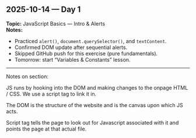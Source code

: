 ## 2025-10-14 — Day 1

**Topic:** JavaScript Basics — Intro & Alerts  
**Notes:**

- Practiced `alert()`, `document.querySelector()`, and `textContent`.
- Confirmed DOM update after sequential alerts.
- Skipped GitHub push for this exercise (pure fundamentals).
- Tomorrow: start “Variables & Constants” lesson.

---

Notes on section:

JS runs by hooking into the DOM and making changes to the onpage HTML / CSS. We use a script tag to link it in.

The DOM is the structure of the website and is the canvas upon which JS acts.

Script tag tells the page to look out for Javascript associated with it and points the page at that actual file.
